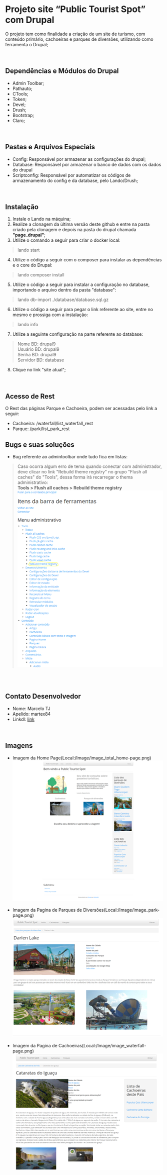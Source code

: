 # Projeto site “Public Tourist Spot” com Drupal

O projeto tem como finalidade a criação de um site de turismo, com conteúdo primário, cachoeiras e parques de diversões, utilizando como ferramenta o Drupal;
</br></br></br>
## Dependências e Módulos do Drupal
- Admin Toolbar;
- Pathauto;
- CTools;
- Token;
- Devel;
- Drush;
- Bootstrap;
- Claro;
</br></br></br>
## Pastas e Arquivos Especiais
- Config: Responsável por armazenar as configurações do drupal;
- Database: Responsável por armazenar o banco de dados com os dados do drupal
- Scriptconfig: Responsável por automatizar os códigos de armazenamento do config e da database, pelo Lando/Drush;
</br></br></br>
## Instalação
1. Instale o Lando na máquina;
2. Realize a clonagem da última versão deste github e entre na pasta criado pela clonagem e depois na pasta do drupal chamada **"page_drupal"**;
3. Utilize o comando a seguir para criar o docker local:
> lando start
4. Utilize o código a seguir com o composer para instalar as dependências e o core do Drupal:
> lando composer install
5. Utilize o código a seguir para instalar a configuração no database, importando o arquivo dentro da pasta "database":
> lando db-import ./database/database.sql.gz
6. Utilize o código a seguir para pegar o link referente ao site, entre no mesmo e prossiga com a instalação:
> lando info
7. Utilize a seguinte configuração na parte referente ao database:
> Nome BD: drupal9 </br>
> Usuário BD: drupal9 </br>
> Senha BD: drupal9 </br>
> Servidor BD: database </br>
8. Clique no link "site atual";
</br></br></br>

## Acesso de Rest
O Rest das páginas Parque e Cachoeira, podem ser acessadas pelo link a seguir:
- Cachoeira: /waterfall/list_waterfall_rest
- Parque: /park/list_park_rest
## Bugs e suas soluções
- Bug referente ao admintoolbar onde tudo fica em listas:
> Caso ocorra algum erro de tema quando conectar com administrador, deve clicar no link "Rebuild theme registry" no grupo "Flush all caches" do "Tools", dessa forma irá recarregar o thema administrativo: </br>
> **Tools > Flush all caches > Rebuild theme registry**
![Imagem Bug Admintoobar](./Image/image_bug-page.png)

</br></br>
## Contato Desenvolvedor
- Nome: Marcelo TJ
- Apelido: martex84
- Linkdl: [link](https://www.linkedin.com/in/martex8/)
</br></br></br>
## Imagens
- Imagem da Home Page(Local:/Image/image_total_home-page.png)
![Imagem Home Page](./Image/image_total_home-page.png)
</br></br>
- Imagem da Pagina de Parques de Diversões(Local:/Image/image_park-page.png)
![Imagem Home Page](./Image/image_park-page.png)
</br></br>
- Imagem da Pagina de Cachoeiras(Local:/Image/image_waterfall-page.png)
![Imagem Home Page](./Image/image_waterfall-page.png)